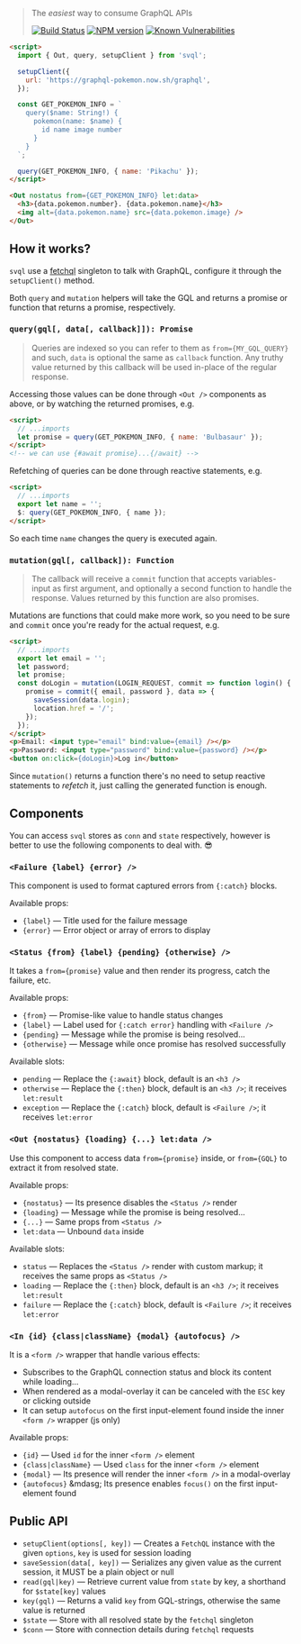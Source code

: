 > The _easiest_ way to consume GraphQL APIs
>
> [![Build Status](https://api.travis-ci.org/pateketrueke/svql.svg?branch=master)](https://travis-ci.org/pateketrueke/svql)
> [![NPM version](https://badge.fury.io/js/svql.svg)](http://badge.fury.io/js/svql)
> [![Known Vulnerabilities](https://snyk.io/test/npm/svql/badge.svg)](https://snyk.io/test/npm/svql)

```html
<script>
  import { Out, query, setupClient } from 'svql';

  setupClient({
    url: 'https://graphql-pokemon.now.sh/graphql',
  });

  const GET_POKEMON_INFO = `
    query($name: String!) {
      pokemon(name: $name) {
        id name image number
      }
    }
  `;

  query(GET_POKEMON_INFO, { name: 'Pikachu' });
</script>

<Out nostatus from={GET_POKEMON_INFO} let:data>
  <h3>{data.pokemon.number}. {data.pokemon.name}</h3>
  <img alt={data.pokemon.name} src={data.pokemon.image} />
</Out>
```

## How it works?

`svql` use a [fetchql]() singleton to talk with GraphQL, configure it through the `setupClient()` method.

Both `query` and `mutation` helpers will take the GQL and returns a promise or function that returns a promise, respectively.

### `query(gql[, data[, callback]]): Promise`

> Queries are indexed so you can refer to them as `from={MY_GQL_QUERY}` and such, `data` is optional the same as `callback` function. Any truthy value returned by this callback will be used in-place of the regular response.

Accessing those values can be done through `<Out />` components as above, or by watching the returned promises, e.g.

```html
<script>
  // ...imports
  let promise = query(GET_POKEMON_INFO, { name: 'Bulbasaur' });
</script>
<!-- we can use {#await promise}...{/await} -->
```

Refetching of queries can be done through reactive statements, e.g.

```html
<script>
  // ...imports
  export let name = '';
  $: query(GET_POKEMON_INFO, { name });
</script>
```

So each time `name` changes the query is executed again.

### `mutation(gql[, callback]): Function`

> The callback will receive a `commit` function that accepts variables-input as first argument, and optionally a second function to handle the response. Values returned by this function are also promises.

Mutations are functions that could make more work, so you need to be sure and `commit` once you're ready for the actual request, e.g.

```html
<script>
  // ...imports
  export let email = '';
  let password;
  let promise;
  const doLogin = mutation(LOGIN_REQUEST, commit => function login() {
    promise = commit({ email, password }, data => {
      saveSession(data.login);
      location.href = '/';
    });
  });
</script>
<p>Email: <input type="email" bind:value={email} /></p>
<p>Password: <input type="password" bind:value={password} /></p>
<button on:click={doLogin}>Log in</button>
```

Since `mutation()` returns a function there's no need to setup reactive statements to _refetch_ it, just calling the generated function is enough.

## Components

You can access `svql` stores as `conn` and `state` respectively, however is better to use the following components to deal with. :sunglasses:

### `<Failure {label} {error} />`

This component is used to format captured errors from `{:catch}` blocks.

Available props:

- `{label}` &mdash; Title used for the failure message
- `{error}` &mdash; Error object or array of errors to display

### `<Status {from} {label} {pending} {otherwise} />`

It takes a `from={promise}` value and then render its progress, catch the failure, etc.

Available props:

- `{from}` &mdash; Promise-like value to handle status changes
- `{label}` &mdash; Label used for `{:catch error}` handling with `<Failure />`
- `{pending}` &mdash; Message while the promise is being resolved...
- `{otherwise}` &mdash; Message while once promise has resolved successfully

Available slots:

- `pending` &mdash; Replace the `{:await}` block, default is an `<h3 />`
- `otherwise` &mdash; Replace the `{:then}` block, default is an `<h3 />`; it receives `let:result`
- `exception` &mdash; Replace the  `{:catch}` block, default is `<Failure />`; it receives `let:error`

### `<Out {nostatus} {loading} {...} let:data />`

Use this component to access data `from={promise}` inside, or `from={GQL}` to extract it from resolved state.

Available props:

- `{nostatus}` &mdash; Its presence disables the `<Status />` render
- `{loading}` &mdash; Message while the promise is being resolved...
- `{...}` &mdash; Same props from `<Status />`
- `let:data` &mdash; Unbound `data` inside

Available slots:

- `status` &mdash; Replaces the `<Status />` render with custom markup; it receives the same props as `<Status />`
- `loading` &mdash; Replace the `{:then}` block, default is an `<h3 />`; it receives `let:result`
- `failure` &mdash; Replace the `{:catch}` block, default is `<Failure />`; it receives `let:error`

### `<In {id} {class|className} {modal} {autofocus} />`

It is a `<form />` wrapper that handle various effects:

- Subscribes to the GraphQL connection status and block its content while loading...
- When rendered as a modal-overlay it can be canceled with the `ESC` key or clicking outside
- It can setup `autofocus` on the first input-element found inside the inner `<form />` wrapper (js only)

Available props:

- `{id}` &mdash; Used `id` for the inner `<form />` element
- `{class|className}` &mdash; Used `class` for the inner `<form />` element
- `{modal}` &mdash; Its presence will render the inner `<form />` in a modal-overlay
- `{autofocus}` &mdasg; Its presence enables `focus()` on the first input-element found

## Public API

- `setupClient(options[, key])` &mdash; Creates a `FetchQL` instance with the given `options`, `key` is used for session loading
- `saveSession(data[, key])` &mdash; Serializes any given value as the current session, it MUST be a plain object or null
- `read(gql|key)` &mdash; Retrieve current value from `state` by key, a shorthand for `$state[key]` values
- `key(gql)` &mdash; Returns a valid `key` from GQL-strings, otherwise the same value is returned
- `$state` &mdash; Store with all resolved state by the `fetchql` singleton
- `$conn` &mdash; Store with connection details during `fetchql` requests
